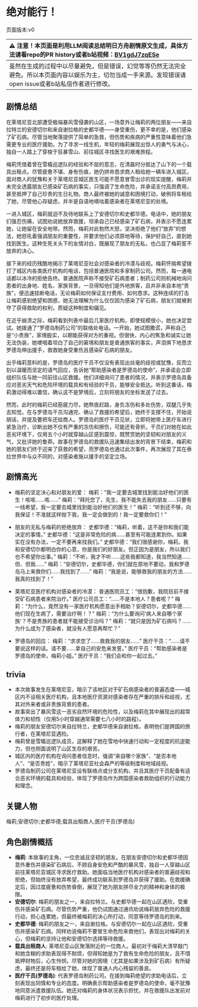# 绝对能行！
页面版本:v0
 

| :warning: 注意！本页面是利用LLM阅读总结明日方舟剧情原文生成，具体方法请看repo的PR history或者b站视频：[BV1gdJ7zqESe](https://www.bilibili.com/video/BV1gdJ7zqESe/)         |
|:----------------------------|
| 虽然在生成的过程中以尽量避免，但是错误，幻觉等等仍然无法完全避免。所以本页面内容以娱乐为主，切勿当成一手来源。发现错误请open issue或者b站私信作者进行修改。|



## 剧情总结
在莱塔尼亚北部遭受极端暴风雪侵袭的山区，一场意外让梅莉的两位朋友——来自拉特兰的安德切尔和来自谢拉格的史都华德——身受重伤，更不幸的是，他们感染了矿石病。尽管当地聚落提供了简单的急救，但伤势和疾病的严重性意味着他们急需更专业的医疗援助。为了寻求一线生机，年轻的梅莉展现出惊人的勇气与决心，独自一人踏上了穿梭于狂暴雪山、前往城区寻找医生的艰难旅程。

梅莉凭借着曾在雪橇巡逻队的经验和不屈的意志，在清晨时分抵达了山下的一个载具出租点。尽管疲惫不堪、身有伤痕，她仍拼命恳求商人租给她一辆车进入城区。面对商人的犹豫和关于莱塔尼亚城区医生可能不愿意冒雪出诊的现实提醒，梅莉并未完全透露朋友已感染矿石病的事实，只强调了生命危险，并承诺支付高昂费用，甚至抵押了自己珍贵的生日礼物。商人最终被她的诚意和困境打动，破例将车租给了她，尽管他心存疑虑，并半是自语地嘀咕着感染者在莱塔尼亚的处境。

一进入城区，梅莉就迫不及待地联系上了安德切尔和史都华德。电话中，她的朋友们强忍伤痛，试图劝说她放弃救援，坦承自己已经感染了矿石病，并表示不愿连累她，让她留在安全地带。然而，梅莉对此勃然大怒，坚决拒绝了他们“放弃”的想法，她怒吼着强调朋友的重要性，并要求他们必须原地等待，保护好自己，直到她找到医生。这种生死关头下的友情对白，既展现了朋友的无私，也凸显了梅莉誓不放弃的决心。

接下来的经历残酷地揭示了莱塔尼亚社会对感染者的冷漠与歧视。梅莉怀揣希望拨打了城区内各类医疗机构的电话，包括普通医院和多家制药公司。然而，每一通电话都以冰冷的拒绝告终。普通医院声称不接受矿石病患者；制药公司则机械地询问患者的出身地、姓名、家族背景，一旦得知他们是外地旅客，且并非来自本地“贵族”，便迅速挂断电话，无论梅莉如何保证支付费用、如何恳求。这种连续的打击让梅莉感到绝望和困惑，她无法理解为什么仅仅因为感染了矿石病，朋友们就被剥夺了获得救助的权利，质疑这种制度和偏见。

在近乎崩溃之际，梅莉看到列表中最后几家医疗机构，即使规模很小，她也决定尝试。她拨通了“罗德岛制药公司”的联络处电话。一开始，她试图撒谎，声称自己是“小贵族”，家境殷实，以期能获得对方的重视。但很快，内心的焦急和诚实让她无法伪装，她哽咽着坦白了自己的窘境和朋友是普通旅客的事实，声泪俱下地恳求罗德岛伸出援手，救救她身受重伤且感染矿石病的朋友。

出乎梅莉意料的是，罗德岛的医疗干员不仅没有表现出丝毫的歧视或犹豫，反而立刻以温暖而坚定的语气回应，告诉她“帮助感染者是罗德岛的使命”，并承诺会立即组织队伍与她一同前往山区救援。他们详细询问了患者的情况，并表示罗德岛具备应对恶劣天气和危险环境的载具和有经验的干员，能够安全抵达。听到这番话，梅莉激动得难以置信，确认这不是梦境后，立刻将朋友的坐标发送了过去。

然而，此时的梅莉已经筋疲力尽，她熬夜赶路，身负冻伤和多处伤势，双腿几乎失去知觉。在与罗德岛干员沟通完、确认了救援的希望后，她终于支撑不住，开始说胡话，并提及要把车还给商人。罗德岛的医疗干员见状，立即将她带上医疗车进行紧急治疗，诊断出她不仅有严重的冻伤和擦伤，可能还有骨折。干员们对她在如此恶劣环境下，仅用五个小时就穿越山区感到震惊，既赞赏她的坚韧和对朋友的义气，又批评她的鲁莽。故事在罗德岛的救援队迅速集结出发的背景下结束，梅莉和她的朋友们终于迎来了获救的希望，而罗德岛也通过此次事件，再次展现了其在泰拉世界中与众不同的，对感染者施以援手的坚定立场。
## 剧情高光
- 梅莉的坚定决心和对朋友的爱：
梅莉：“我一定要去城里找到能治好他们的医生！咳咳......咳......”
梅莉：“拜托您了，先生，我不能失去我的朋友......只要有一线希望，我一定要去城里找到能治好他们的医生！”
梅莉：“听到还不够，向我保证！不准就这样抛下我，我一定会做到的！我一定要救你们！”

- 朋友的无私与梅莉的拒绝放弃：
史都华德：“梅莉，听着，这不是你和我们能决定的事情。”
史都华德：“这是非常危险的病......甚至有可能连累到你。如果实在没有办法，一定不要再来找我们。”
史都华德：“我们很感谢你，梅莉。我和安德切尔都明白你的心意，你是我们的好朋友。但正因为是朋友，所以我们也不希望你出事。”
梅莉：“不听，我才不听......这些我都知道，我当然知道......但、但我......”
梅莉：“安德切尔，史都华德，你们就在原地不要动，我和罗德岛马上来救你们......我找到了......”
梅莉：“我是说，能够救我的朋友的方法......我真的找到了！”

- 莱塔尼亚医疗机构对感染者的冷漠：
普通医院员工：“很抱歉，我院目前不接受矿石病患者来院治疗。”
医疗公司员工：“......不是本地人？患者呢？”
梅莉：“为什么，竟然没有一家医疗机构愿意出手相助？安德切尔，史都华德......他们现在生病了，需要治疗啊！？”
梅莉：“为什么要询问‘病人来自哪个家族’？不是贵族的患者就不能接受诊治吗？”
梅莉：“就只是因为矿石病吗？......为什么成为了感染者，就没有人愿意再帮忙？”

- 罗德岛的回应：
梅莉：“求求您了......救救我的朋友......”
医疗干员：“......请不要说这样的话。请不要......拿自己的安危来发誓。”
医疗干员：“帮助感染者是罗德岛的使命，梅莉小姐。”
医疗干员：“我们会和你一起过去。”
## trivia
- 本次故事发生在莱塔尼亚，暗示了该地区对于矿石病感染者的普遍态度——城区内不设相关医疗机构，且本地医疗资源对感染者存在严重的排斥和歧视，尤其对外来者或非贵族背景的患者。
- 故事突出了暴风雪这一恶劣自然环境的危险性，以及梅莉在其中展现出的超常体力和韧性（仅用5小时穿越通常需要七八小时的路程）。
- 梅莉的朋友安德切尔来自拉特兰，史都华德来自谢拉格，表明他们是跨国的旅行者，在莱塔尼亚遇险。
- 梅莉曾是雪橇巡逻队成员，这解释了她在雪地中快速行动和一定程度的抗逆能力，但也侧面说明了山区生存的艰苦。
- 城区内的医疗机构在询问患者信息时，强调“来自哪个家族”、“是否本地人”、“是否贵姓”，暗示了莱塔尼亚社会森严的等级制度和地域歧视。
- 罗德岛制药公司在莱塔尼亚设有联络点或分支机构，并且其医疗干员配备有适合恶劣环境的载具和经验，体现了罗德岛作为跨国感染者救助组织的行动能力和理念。
## 关键人物
梅莉;安德切尔;史都华德;载具出租商人;医疗干员(罗德岛)
## 角色剧情概括
-   **梅莉**: 本故事的主角，一位忠诚且坚韧的朋友。在朋友安德切尔和史都华德因意外重伤并感染矿石病后，不顾自身安危和严酷的暴风雪，独自一人穿越山区前往莱塔尼亚城区寻求医疗救助。她面临当地医疗机构对感染者的普遍歧视和拒绝，但始终没有放弃希望，最终成功联系到罗德岛并获得了援助。在救援确定后，因过度疲惫和伤势昏倒，展现了她为朋友拼尽全力的精神和身体的极限。
-   **安德切尔**: 梅莉的朋友之一，来自拉特兰。与史都华德一起在山区遇险，受重伤并感染矿石病。尽管伤势严重，他仍试图通过通讯劝说梅莉放弃危险的救援行动，担心连累她，但最终被梅莉的决心所打动，同意等待罗德岛的到来。
-   **史都华德**: 梅莉的朋友之一，来自谢拉格。与安德切尔一起在山区遇险，受重伤并感染矿石病。同样劝说梅莉不要冒生命危险来救他们，表现出对梅莉的关心，但梅莉的坚持让他和安德切尔选择等待救援。
-   **载具出租商人**: 莱塔尼亚山区聚落附近的一位商人。最初对于梅莉大清早敲门和她含糊的求助表现得不耐烦，但得知她是为了救有生命危险的朋友，且不惜抵押财物后，心生怜悯，尽管对她的困境（尤其是如果涉及到矿石病）有所疑虑，最终还是将车租给了她，体现了普通人内心残留的善良。
-   **医疗干员(罗德岛)**: 代表罗德岛制药公司。在接到梅莉绝望的求助电话后，立刻表现出同情和专业的态度。明确表示帮助感染者是罗德岛的使命，毫不犹豫地同意派遣救援队伍。她还对梅莉的身体状况表示担忧，并在救援队出发前对梅莉进行了初步的医疗处理。